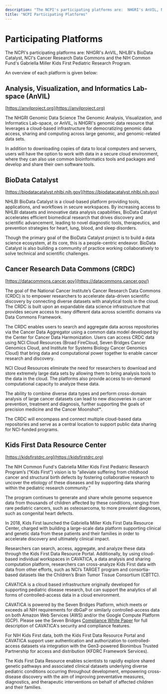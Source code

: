 ```yaml
---
description: "The NCPI's participating platforms are:  NHGRI's AnVIL, NHLBI's BioData Catalyst, NCI's Cancer Research Data Commons and the NIH Common Fund's Gabriella Miller Kids First Pediatric Research Program."
title: "NCPI Participating Platforms"
---
```



# Participating Platforms

<hero small>The NCPI's participating platforms are:  NHGRI's AnVIL, NHLBI's BioData Catalyst, NCI's Cancer Research Data Commons and the NIH Common Fund's Gabriella Miller Kids First Pediatric Research Program.</hero>

An overview of each platform is given below: 

## Analysis, Visualization, and Informatics Lab-space (AnVIL)

[https://anvilproject.org](https://anvilproject.org)


The NHGRI Genomic Data Science The Genomic Analysis, Visualization, and Informatics Lab-space, or AnVIL, is NHGRI's genomic data resource that leverages a cloud-based infrastructure for democratizing genomic data access, sharing and computing across large genomic, and genomic-related data sets.
 
 In addition to downloading copies of data to local computers and servers, users will have the option to work with data in a secure cloud environment, where they can also use common bioinformatics tools and packages and develop and share their own software tools.
 

## BioData Catalyst
[https://biodatacatalyst.nhlbi.nih.gov](https://biodatacatalyst.nhlbi.nih.gov)


NHLBI BioData Catalyst is a cloud-based platform providing tools, applications, and workflows in secure workspaces. By increasing access to NHLBI datasets and innovative data analysis capabilities, BioData Catalyst accelerates efficient biomedical research that drives discovery and scientific advancement, leading to novel diagnostic tools, therapeutics, and prevention strategies for heart, lung, blood, and sleep disorders.
 
 Though the primary goal of the BioData Catalyst project is to build a data science ecosystem, at its core, this is a people-centric endeavor. BioData Catalyst is also building a community of practice working collaboratively to solve technical and scientific challenges.

## Cancer Research Data Commons (CRDC)
[https://datacommons.cancer.gov](https://datacommons.cancer.gov/)


The goal of the National Cancer Institute’s Cancer Research Data Commons (CRDC) is to empower researchers to accelerate data-driven scientific discovery by connecting diverse datasets with analytical tools in the cloud. The CRDC is built upon an expandable data science infrastructure that provides secure access to many different data across scientific domains via Data Commons Framework.
 
 The CRDC enables users to search and aggregate data across repositories via the Cancer Data Aggregator using a common data model developed by the Center for Cancer Data Harmonization. Users can access CRDC data using NCI Cloud Resources (Broad FireCloud, Seven Bridges Cancer Genomics Cloud, and Institute for Systems Biology Cancer Genomics Cloud) that bring data and computational power together to enable cancer research and discovery.
  
  NCI Cloud Resources eliminate the need for researchers to download and store extremely large data sets by allowing them to bring analysis tools to the data in the cloud. The platforms also provide access to on-demand computational capacity to analyze these data.
   
  The ability to combine diverse data types and perform cross-domain analysis of large cancer datasets can lead to new discoveries in cancer prevention, treatment and diagnosis, further supporting the goals of precision medicine and the Cancer Moonshot℠. 
  
  The CRDC will encompass and connect multiple cloud-based data repositories and serve as a central location to support public data sharing for NCI-funded programs.


## Kids First Data Resource Center

[https://kidsfirstdrc.org](https://kidsfirstdrc.org)



The NIH Common Fund's Gabriella Miller Kids First Pediatric Research Program’s (“Kids First”) vision is to “alleviate suffering from childhood cancer and structural birth defects by fostering collaborative research to uncover the etiology of these diseases and by supporting data sharing within the pediatric research community.”
 
 The program continues to generate and share whole genome sequence data from thousands of children affected by these conditions, ranging from rare pediatric cancers, such as osteosarcoma, to more prevalent diagnoses, such as congenital heart defects.
  
  In 2018, Kids First launched the Gabriella Miller Kids First Data Resource Center, charged with building a large-scale data platform supporting clinical and genetic data from these patients and their families in order to accelerate discovery and ultimately clinical impact.
   
  Researchers can search, access, aggregate, and analyze these data through the Kids First Data Resource Portal. Additionally, by using cloud-based individual workspaces in CAVATICA, a data analysis and sharing computation platform, researchers can cross-analyze Kids First data with data from other efforts, such as NCI’s TARGET program and consortia-based datasets like the Children’s Brain Tumor Tissue Consortium (CBTTC).
 
 CAVATICA is a cloud based infrastructure originally developed for supporting pediatric disease research, but can support the analytics of all forms of controlled-access data in a cloud environment.
  
 CAVATICA is powered by the Seven Bridges Platform, which meets or exceeds all NIH requirements for dbGaP or similarly controlled-access data on both Amazon Web Services (AWS) and/or the Google Compute Platform (GCP). Please see the Seven Bridges [Compliance White Paper](https://www.sevenbridges.com/wp-content/uploads/2017/08/WP_Compliance_Web.pdf) for full description of CAVATICA's security and compliance features.
  
 For NIH Kids First data, both the Kids First Data Resource Portal and CAVATICA   support user authentication and authorization to controlled-access datasets via integration with the Gen3-powered Bionimbus Trusted Partnership for access and distribution (KFDRC Framework Services).
  
  The Kids First Data Resource enables scientists to rapidly explore shared genetic pathways and associated clinical datasets underlying diverse pediatric conditions occurring throughout development, empowering cross-disease discovery with the aim of improving  preventative measures, diagnostics, and therapeutic interventions on behalf of affected children and their families.
